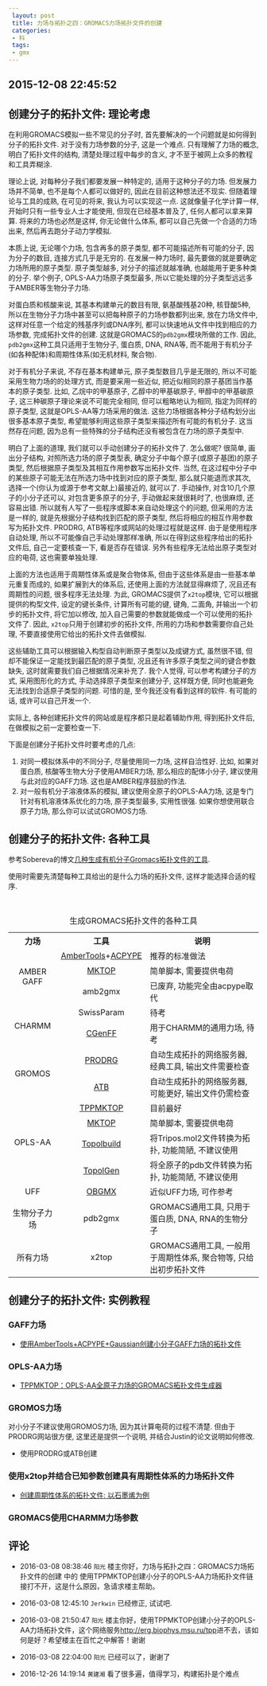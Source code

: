 ```yaml
---
 layout: post
 title: 力场与拓扑之四：GROMACS力场拓扑文件的创建
 categories:
 - 科
 tags:
 - gmx
---
```


## 2015-12-08 22:45:52

## 创建分子的拓扑文件: 理论考虑

在利用GROMACS模拟一些不常见的分子时, 首先要解决的一个问题就是如何得到分子的拓扑文件. 对于没有力场参数的分子, 这是一个难点. 只有理解了力场的概念, 明白了拓扑文件的结构, 清楚处理过程中每步的含义, 才不至于被网上众多的教程和工具弄糊涂.

理论上说, 对每种分子我们都要发展一种特定的, 适用于这种分子的力场. 但发展力场并不简单, 也不是每个人都可以做好的, 因此在目前这种想法还不现实. 但随着理论与工具的成熟, 在可见的将来, 我认为可以实现这一点. 这就像量子化学计算一样, 开始时只有一些专业人士才能使用, 但现在已经基本普及了, 任何人都可以拿来算算. 将来的力场也必然是这样, 你无论做什么体系, 都可以自己先做一个合适的力场出来, 然后再去跑分子动力学模拟.

本质上说, 无论哪个力场, 包含再多的原子类型, 都不可能描述所有可能的分子, 因为分子的数目, 连接方式几乎是无穷的. 在发展一种力场时, 最先要做的就是要确定力场所用的原子类型. 原子类型越多, 对分子的描述就越准确, 也越能用于更多种类的分子. 举个例子, OPLS-AA力场原子类型最多, 所以它能处理的分子类型远远多于AMBER等生物分子力场.

对蛋白质和核酸来说, 其基本构建单元的数目有限, 氨基酸残基20种, 核苷酸5种, 所以在生物分子力场中甚至可以把每种原子的力场参数都列出来, 放在力场文件中, 这样对任意一个给定的残基序列或DNA序列, 都可以快速地从文件中找到相应的力场参数, 完成拓扑文件的创建. 这就是GROMACS的`pdb2gmx`模块所做的工作. 因此, `pdb2gmx`这种工具只适用于生物分子, 蛋白质, DNA, RNA等, 而不能用于有机分子(如各种配体)和周期性体系(如无机材料, 聚合物).

对于有机分子来说, 不存在基本构建单元, 原子类型数目几乎是无限的, 所以不可能采用生物力场的的处理方式, 而是要采用一些近似, 把近似相同的原子基团当作基本的原子类型. 比如, 乙烷中的甲基原子, 乙醇中的甲基碳原子, 甲醇中的甲基碳原子, 这三种碳原子理论来说不可能完全相同, 但可以粗略地认为相同, 指定为同样的原子类型, 这就是OPLS-AA等力场采用的做法. 这些力场根据各种分子结构划分出很多基本原子类型, 希望能够利用这些原子类型来描述所有可能的有机分子. 这当然存在问题, 因为总有一些特殊的分子结构还没有被包含在力场的原子类型中.

明白了上面的道理, 我们就可以手动创建分子的拓扑文件了. 怎么做呢? 很简单, 画出分子结构, 对照所选力场的原子类型表, 确定分子中每个原子(或原子基团)的原子类型, 然后根据原子类型及其相互作用参数写出拓扑文件. 当然, 在这过程中分子中的某些原子可能无法在所选力场中找到对应的原子类型, 那么就只能退而求其次, 选择一个(你认为或源于参考文献上)最接近的, 就可以了. 手动操作, 对含10几个原子的小分子还可以, 对包含更多原子的分子, 手动做起来就很耗时了, 也很麻烦, 还容易出错. 所以就有人写了一些程序或脚本来自动处理这个的问题, 但采用的方法是一样的, 就是先根据分子结构找到匹配的原子类型, 然后将相应的相互作用参数写为拓扑文件. PRODRG, ATB等程序或网站的处理过程就是这样. 由于是使用程序自动处理, 所以不可能像自己手动处理那样准确, 所以在得到这些程序给出的拓扑文件后, 自己一定要核查一下, 看是否存在错误. 另外有些程序无法给出原子类型对应的电荷, 这也需要单独处理.

上面的方法也适用于周期性体系或是聚合物体系, 但由于这些体系是由一些基本单元重复而成的, 如果扩展到大的体系后, 还使用上面的方法就显得麻烦了, 况且还有周期性的问题, 很多程序无法处理. 为此, GROMACS提供了`x2top`模块, 它可以根据提供的构型文件, 设定的键长条件, 计算所有可能的键, 键角, 二面角, 并输出一个初步的拓扑文件, 将它加以修改, 加入自己需要的参数就能做成一个可以使用的拓扑文件了. 因此, `x2top`只用于创建初步的拓扑文件, 所用的力场和参数需要你自己处理, 不要直接使用它给出的拓扑文件去做模拟.

这些辅助工具可以根据输入构型自动判断原子类型以及成键方式, 虽然很不错, 但却不能保证一定能找到最匹配的原子类型, 况且还有许多原子类型之间的键合参数缺失, 这时就需要我们自己根据情况来补充了. 我个人觉得, 可以参考构建分子的方式, 采用图形化的方式, 手动选择原子类型来创建分子, 这样既方便, 同时也能避免无法找到合适原子类型的问题. 可惜的是, 至今我还没有看到这样的软件. 有可能的话, 或许可以自己开发一个.

实际上, 各种创建拓扑文件的网站或是程序都只是起着辅助作用, 得到拓扑文件后, 在做模拟之前一定要检查一下.

下面是创建分子拓扑文件时要考虑的几点:

1. 对同一模拟体系中的不同分子, 尽量使用同一力场, 这样自洽性好. 比如, 如果对蛋白质, 核酸等生物大分子使用AMBER力场, 那么相应的配体小分子, 建议使用与此对应的GAFF力场. 这也是AMBER程序鼓励的作法.
2. 对一般有机分子溶液体系的模拟, 建议使用全原子的OPLS-AA力场, 这是专门针对有机溶液体系优化的力场, 原子类型最多, 实用性很强. 如果你想使用联合原子力场, 那么你可以试试GROMOS力场.

## 创建分子的拓扑文件: 各种工具

参考Sobereva的博文[几种生成有机分子Gromacs拓扑文件的工具](http://sobereva.com/266).

使用时需要先清楚每种工具给出的是什么力场的拓扑文件, 这样才能选择合适的程序.

<table id='tab-0'><caption>生成GROMACS拓扑文件的各种工具</caption>
<tr>
  <th rowspan="1" colspan="1" style="text-align:center;">力场</th>
  <th rowspan="1" colspan="1" style="text-align:center;">工具</th>
  <th rowspan="1" colspan="1" style="text-align:center;">说明</th>
</tr>
<tr>
  <td rowspan="3" colspan="1" style="text-align:center;">AMBER GAFF</td>
  <td rowspan="1" colspan="1" style="text-align:center;"><a href='http://ambermd.org/#AmberTools'>AmberTools</a>+<a href="http://code.google.com/p/acpype/">ACPYPE</a></td>
  <td rowspan="1" colspan="1" style="text-align:left;">推荐的标准做法</td>
</tr>
<tr>
  <td rowspan="1" colspan="1" style="text-align:center;"><a href="http://www.aribeiro.net.br/mktop/">MKTOP</a></td>
  <td rowspan="1" colspan="1" style="text-align:left;">简单脚本, 需要提供电荷</td>
</tr>
<tr>
  <td rowspan="1" colspan="1" style="text-align:center;">amb2gmx</td>
  <td rowspan="1" colspan="1" style="text-align:left;">已废弃, 功能完全由acpype取代</td>
</tr>
<tr>
  <td rowspan="2" colspan="1" style="text-align:center;">CHARMM</td>
  <td rowspan="1" colspan="1" style="text-align:center;"><a hef="http://swissparam.ch/">SwissParam</a></td>
  <td rowspan="1" colspan="1" style="text-align:left;">待考</td>
</tr>
<tr>
  <td rowspan="1" colspan="1" style="text-align:center;"><a href="http://dx.doi.org/10.1002/jcc.21367">CGenFF</a></td>
  <td rowspan="1" colspan="1" style="text-align:left;">用于CHARMM的通用力场, 待考</td>
</tr>
<tr>
  <td rowspan="2" colspan="1" style="text-align:center;">GROMOS</td>
  <td rowspan="1" colspan="1" style="text-align:center;"><a href="http://davapc1.bioch.dundee.ac.uk/prodrg">PRODRG</a></td>
  <td rowspan="1" colspan="1" style="text-align:left;">自动生成拓扑的网络服务器, 经典工具, 输出文件需要检查</td>
</tr>
<tr>
  <td rowspan="1" colspan="1" style="text-align:center;"><a href="http://compbio.biosci.uq.edu.au/atb/">ATB</a></td>
  <td rowspan="1" colspan="1" style="text-align:left;">自动生成拓扑的网络服务器, 可能更好, 输出文件仍需检查</td>
</tr>
<tr>
  <td rowspan="4" colspan="1" style="text-align:center;">OPLS-AA</td>
  <td rowspan="1" colspan="1" style="text-align:center;"><a href="http://erg.biophys.msu.ru/erg/tpp/">TPPMKTOP</a></td>
  <td rowspan="1" colspan="1" style="text-align:left;">目前最好</td>
</tr>
<tr>
  <td rowspan="1" colspan="1" style="text-align:center;"><a href="http://www.aribeiro.net.br/mktop/">MKTOP</a></td>
  <td rowspan="1" colspan="1" style="text-align:left;">简单脚本, 需要提供电荷</td>
</tr>
<tr>
  <td rowspan="1" colspan="1" style="text-align:center;"><a href="http://www.gromacs.org/Downloads/User_contributions/Other_software">Topolbuild</a></td>
  <td rowspan="1" colspan="1" style="text-align:left;">将Tripos.mol2文件转换为拓扑, 功能简陋, 不建议使用</td>
</tr>
<tr>
  <td rowspan="1" colspan="1" style="text-align:center;"><a href="http://www.gromacs.org/Downloads/User_contributions/Other_software">TopolGen</a></td>
  <td rowspan="1" colspan="1" style="text-align:left;">将全原子的pdb文件转换为拓扑, 功能简陋, 不建议使用</td>
</tr>
<tr>
  <td rowspan="1" colspan="1" style="text-align:center;">UFF</td>
  <td rowspan="1" colspan="1" style="text-align:center;"><a href="http://software-lisc.fbk.eu/obgmx/">OBGMX</a></td>
  <td rowspan="1" colspan="1" style="text-align:left;">近似UFF力场, 可作参考</td>
</tr>
<tr>
  <td rowspan="1" colspan="1" style="text-align:center;">生物分子力场</td>
  <td rowspan="1" colspan="1" style="text-align:center;">pdb2gmx</td>
  <td rowspan="1" colspan="1" style="text-align:left;">GROMACS通用工具, 只用于蛋白质, DNA, RNA的生物分子</td>
</tr>
<tr>
  <td rowspan="1" colspan="1" style="text-align:center;">所有力场</td>
  <td rowspan="1" colspan="1" style="text-align:center;">x2top</td>
  <td rowspan="1" colspan="1" style="text-align:left;">GROMACS通用工具, 一般用于周期性体系, 聚合物等, 只给出初步拓扑文件</td>
</tr>
</table>

## 创建分子的拓扑文件: 实例教程

### GAFF力场

- [使用AmberTools+ACPYPE+Gaussian创建小分子GAFF力场的拓扑文件](http://jerkwin.github.io/2015/12/08/%E4%BD%BF%E7%94%A8AmberTools+ACPYPE+Gaussian%E5%88%9B%E5%BB%BA%E5%B0%8F%E5%88%86%E5%AD%90GAFF%E5%8A%9B%E5%9C%BA%E7%9A%84%E6%8B%93%E6%89%91%E6%96%87%E4%BB%B6/)

### OPLS-AA力场

- [TPPMKTOP：OPLS-AA全原子力场的GROMACS拓扑文件生成器](http://jerkwin.github.io/2015/12/13/TPPMKTOP-OPLS-AA%E5%85%A8%E5%8E%9F%E5%AD%90%E5%8A%9B%E5%9C%BA%E7%9A%84GROMACS%E6%8B%93%E6%89%91%E6%96%87%E4%BB%B6%E7%94%9F%E6%88%90%E5%99%A8/)

### GROMOS力场

对小分子不建议使用GROMOS力场, 因为其计算电荷的过程不清楚. 但由于PRODRG网站很方便, 这里还是提供一个说明, 并结合Justin的论文说明如何修改.

- 使用PRODRG或ATB创建

### 使用x2top并结合已知参数创建具有周期性体系的力场拓扑文件

- [创建周期性体系的拓扑文件: 以石墨烯为例](http://jerkwin.github.io/9999/10/31/GROMACS%E4%B8%AD%E6%96%87%E6%95%99%E7%A8%8B/#TOC1.7.9)

### GROMACS使用CHARMM力场参数

## 评论

- 2016-03-08 08:38:46 `阳光` 楼主你好，力场与拓扑之四：GROMACS力场拓扑文件的创建 中的 使用TPPMKTOP创建小分子的OPLS-AA力场拓扑文件链接打不开，这是什么原因，急请求楼主帮助。
- 2016-03-08 12:45:10 `Jerkwin` 已经修正, 试试吧.
- 2016-03-08 21:50:47 `阳光` 楼主你好，使用TPPMKTOP创建小分子的OPLS-AA力场拓扑文件，这个网络服务<http://erg.biophys.msu.ru/tpp>进不去，该如何是好？希望楼主在百忙之中解答！谢谢
- 2016-03-08 22:04:00 `阳光` 已经可以了，谢谢了

- 2016-12-26 14:19:14 `黄建湘` 看了很多遍，值得学习，构建拓扑是个难点
